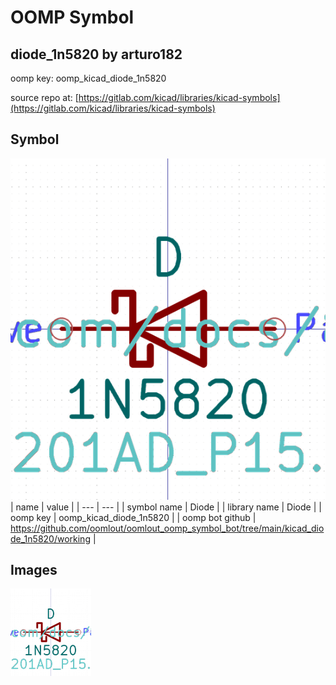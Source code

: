 # OOMP Symbol  
## diode_1n5820  by arturo182  
  
oomp key: oomp_kicad_diode_1n5820  
  
source repo at: [https://gitlab.com/kicad/libraries/kicad-symbols](https://gitlab.com/kicad/libraries/kicad-symbols)  
## Symbol  
  
[![working.png](working_600.png)](working.png)  
| name | value | 
| --- | --- | 
| symbol name | Diode | 
| library name | Diode | 
| oomp key | oomp_kicad_diode_1n5820 | 
| oomp bot github | https://github.com/oomlout/oomlout_oomp_symbol_bot/tree/main/kicad_diode_1n5820/working | 
## Images  
  
[![working.png](working_140.png)](working.png)  
